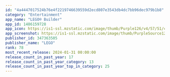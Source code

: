 ```yaml
---
id: "4a4447017524b76e4f2219746639559d2ecd807e3543db4dc7bb96dec979b1b8"
category: "Entertainment"
app_name: "LEGO® Builder"
app_id: 1486159728
app_icon: https://is1-ssl.mzstatic.com/image/thumb/Purple126/v4/57/51/ca/5751ca1f-bd44-a3e1-dccb-fa451ce63689/AppIcon-1x_U007emarketing-0-7-0-85-220.png/1024x1024bb.png
app_screenshot: https://is1-ssl.mzstatic.com/image/thumb/PurpleSource126/v4/10/bd/8d/10bd8df7-8144-7f9a-687b-d66792e4c1f3/2b06eab1-4088-42b1-9901-761a9f0f57d5_00_APP_IPHONE_65_00.jpg/1284x2778bb.png
publisher_id: 347363505
publisher_name: "LEGO"
rank: 78
most_recent_release: 2024-01-31 00:00:00
release_count_in_past_year: 17
release_count_in_past_year_category: 13
release_count_in_past_year_top_in_category: 25
---
```

